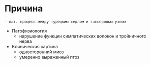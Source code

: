 # Причина
	- пат. процесс между турецким седлом и гассеровым узлом
- Патофизиология
	- нарушение функции симпатических волокон и тройничного нерва
- Клиническая картина
	- односторонний миоз
	- умеренно выраженный птоз